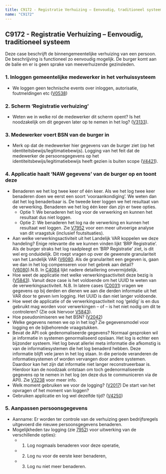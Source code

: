 ```yaml
---
title: C9172 - Registratie Verhuizing – Eenvoudig, traditioneel systeem
name: "C9172"
---
```


## C9172 - Registratie Verhuizing – Eenvoudig, traditioneel systeem
Deze case beschrijft de binnengemeentelijke verhuizing van een persoon. De beschrijjving is functioneel zo eenvoudig mogelijk. De burger komt aan de balie en er is  geen sprake van meeverhuizende gezinsleden.

### 1. Inloggen gemeentelijke medewerker in het verhuissysteem
-	We loggen geen technische events over inloggen, autorisatie, foutmeldingen etc ([V0538](./0538.md))
### 2. Scherm ‘Registratie verhuizing’
-	Weten we in welke rol de medewerker dit scherm opent? Is het noodzakelijk om dit gegeven later op te nemen in het log? ([V3133](./3133.md)).
### 3. Medewerker voert BSN van de burger in
-	Merk op dat de medewerker hier gegevens van de burger ziet (op het identiteitsbewijs/legitimatiebewijs). Logging van het feit dat de medewerker de persoonsgegevens op het identiteitsbewijs/legitimatiebewijs heeft gezien is buiten scope ([V4421](./4421.md)).
### 4. Applicatie haalt ‘NAW gegevens’ van de burger op en toont deze
-	Benaderen we het log twee keer of één keer.
Als we het log twee keer benaderen doen we eerst een soort ‘vooraankondiging’. We weten dan dat het log benaderbaar is. De tweede keer loggen we het resultaat van de verwerking. Benaderen we het log één keer dan zijn er twee opties. 
    - Optie 1: We benaderen het log voor de verwerking en kunnen het resultaat dus niet loggen. 
    - Optie 2: We benaderen het log na de verwerking en kunnen het resultaat wel loggen. Zie [V7952](./7952.md) voor een meer uitvoerige analyse van dit vraagstuk (inclusief foutsituaties).
-	Aan welke verwerkingsactiviteit uit het Landelijk VAR koppelen we deze handeling?
Enige relevante die we kunnen vinden lijkt ‘BRP Registratie’. Als de burger straks het log raadpleegt en ‘BRP Registratie’ ziet, is dit wel erg onduidelijk. Dit roept vragen op over de gewenste granulariteit van het Landelijk VAR ([V6080](./6080.md). Als de granulariteit een gegeven is, gaan we dan in het log compenseren voor het gebrek aan detail? ([V6080](./V6080.md)).N.B. In [C4084](./4084) lijkt nadere detaillering onvermijdelijk.
-	Hoe weet de applicatie met welke verwerkingsactiviteit deze bezig is ([V5843](./5843.md)). Vanuit deze case is het voldoende om het UUID te weten van de verwerkingsactiviteit. 
N.B. In latere cases ([C0031](./0031.md)) vragen we gegevens op bij derden en dienen we aan die derden informatie uit het VAR door te geven ivm logging. Het UUID is dan niet langer voldoende.
-	Hoe weet de applicatie of de verwerkingsactiviteit nog ‘geldig’ is en dus gebruikt mag worden voor verwerkingen – of – is het niet nodig om dit te controleren? (Zie ook hiervoor [V5843](./5843.md)).
-	Hoe pseudonimiseren we het BSN? ([V2042](./2042.md))
-	Welke gegevens nemen we op in het log?
Zie gegevensmodel voor logging en de bijbehorende vraagstukken.
-	Bevat de API ook gedenomaliseerde gegevens? Normaal gesproken wil je informatie in systemen genormaliseerd opslaan. Het log is echter een bijzonder systeem. Het log bevat allerlei meta informatie die afkomstig is van de informatiesystemen die het log benaderd hebben. Deze informatie blijft vele jaren in het log staan. In die periode veranderen de informatiesystemen of worden vervangen door andere systemen. Daardoor kan het zijn dat informatie niet langer reconstrueerbaar is. Hierdoor kan de noodzaak ontstaan om toch gedenormaliseerde gegevens op te nemen in het log (en deze dus te communiceren via de API). Zie [V3238](./3238) voor meer info.
-	Welk moment gebruiken we voor de logging? ([V2017](./2017.md)) De start van het opvragen of het moment van loggen?
-	Gebruiken applicatie en log wel dezelfde tijd? ([V4250](./4250.md))

### 5. Aanpassen persoonsgegevens
-	Aanname: Er worden ter controle van de verhuizing geen bedrijfsregels uitgevoerd die nieuwe persoonsgegevens benaderen.
-	Mogelijkheden tav logging (zie [7952](./7952.md)) voor uitwerking van de verschillende opties): 
    - 1. Log nogmaals benaderen voor deze operatie, 
    - 2. Log nu voor de eerste keer benaderen, 
    - 3. Log nu niet meer benaderen. 

